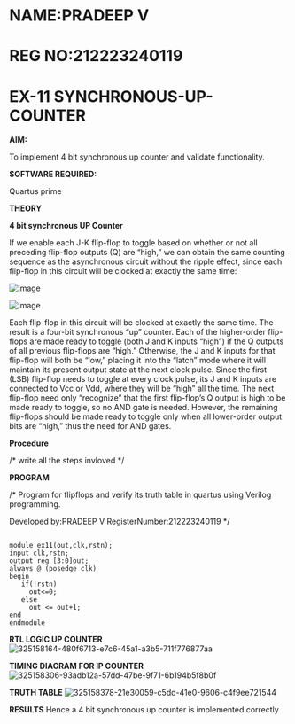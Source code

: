 
# NAME:PRADEEP V
# REG NO:212223240119
# EX-11 SYNCHRONOUS-UP-COUNTER

**AIM:**

To implement 4 bit synchronous up counter and validate functionality.

**SOFTWARE REQUIRED:**

Quartus prime

**THEORY**

**4 bit synchronous UP Counter**

If we enable each J-K flip-flop to toggle based on whether or not all preceding flip-flop outputs (Q) are “high,” we can obtain the same counting sequence as the asynchronous circuit without the ripple effect, since each flip-flop in this circuit will be clocked at exactly the same time:

![image](https://github.com/naavaneetha/SYNCHRONOUS-UP-COUNTER/assets/154305477/d5db3fa0-e413-404c-b80e-b2f39d82e7e8)


![image](https://github.com/naavaneetha/SYNCHRONOUS-UP-COUNTER/assets/154305477/52cb61eb-d04b-442d-810c-31185a68410b)

Each flip-flop in this circuit will be clocked at exactly the same time.
The result is a four-bit synchronous “up” counter. Each of the higher-order flip-flops are made ready to toggle (both J and K inputs “high”) if the Q outputs of all previous flip-flops are “high.”
Otherwise, the J and K inputs for that flip-flop will both be “low,” placing it into the “latch” mode where it will maintain its present output state at the next clock pulse.
Since the first (LSB) flip-flop needs to toggle at every clock pulse, its J and K inputs are connected to Vcc or Vdd, where they will be “high” all the time.
The next flip-flop need only “recognize” that the first flip-flop’s Q output is high to be made ready to toggle, so no AND gate is needed.
However, the remaining flip-flops should be made ready to toggle only when all lower-order output bits are “high,” thus the need for AND gates.

**Procedure**

/* write all the steps invloved */

**PROGRAM**

/* Program for flipflops and verify its truth table in quartus using Verilog programming. 

Developed by:PRADEEP V 
RegisterNumber:212223240119
*/

```

module ex11(out,clk,rstn);
input clk,rstn;
output reg [3:0]out;
always @ (posedge clk)
begin
   if(!rstn)
     out<=0;
   else 
     out <= out+1;
end
endmodule

```

**RTL LOGIC UP COUNTER**
![325158164-480f6713-e7c6-45a1-a3b5-711f776877aa](https://github.com/velupradeep/SYNCHRONOUS-UP-COUNTER/assets/150329341/eb77cb31-76b7-47c3-be89-1deef42c13a1)


**TIMING DIAGRAM FOR IP COUNTER**
![325158306-93adb12a-57dd-47be-9f71-6b194b5f8b0f](https://github.com/velupradeep/SYNCHRONOUS-UP-COUNTER/assets/150329341/200de07c-0ea1-444c-a447-a492a165c62b)

**TRUTH TABLE**
![325158378-21e30059-c5dd-41e0-9606-c4f9ee721544](https://github.com/velupradeep/SYNCHRONOUS-UP-COUNTER/assets/150329341/e5f17247-1f9e-4870-92b2-eb11ed61af0e)


**RESULTS**
 Hence a 4 bit synchronous up counter is implemented correctly

